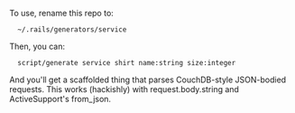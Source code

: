To use, rename this repo to: 

      ~/.rails/generators/service


Then, you can:

      script/generate service shirt name:string size:integer

And you'll get a scaffolded thing that parses CouchDB-style JSON-bodied requests.  This works (hackishly) with request.body.string and ActiveSupport's from_json.
